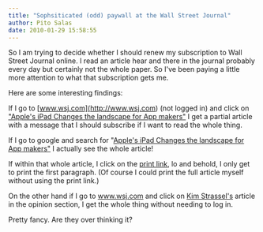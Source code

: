 ```yaml
---
title: "Sophsiticated (odd) paywall at the Wall Street Journal"
author: Pito Salas
date: 2010-01-29 15:58:55
---
```



So I am trying to decide whether I should renew my subscription to Wall Street
Journal online. I read an article hear and there in the journal probably every
day but certainly not the whole paper. So I've been paying a little more
attention to what that subscription gets me.

Here are some interesting findings:

If I go to [www.wsj.com](<http://www.wsj.com>) (not logged in) and click on
["Apple's iPad Changes the landscape for App
makers"](<http://online.wsj.com/article/SB10001424052748704194504575031561969855580.html?mod=WSJ_hpp_LEFTWhatsNewsCollection>)
I get a partial article with a message that I should subscribe if I want to
read the whole thing.

If I go to google and search for "[Apple's iPad Changes the landscape for App
makers"](<http://online.wsj.com/article/SB10001424052748704194504575031561969855580.html?mod=rss_Today%27s_Most_Popular>)
I actually see the whole article!

If within that whole article, I click on the [print
link](<http://online.wsj.com/article/SB10001424052748704194504575031561969855580.html?mod=rss_Today%27s_Most_Popular#printMode>),
lo and behold, I only get to print the first paragraph. (Of course I could
print the full article myself without using the print link.)

On the other hand if I go to www.wsj.com and click on [Kim
Strassel's](<http://online.wsj.com/article/SB10001424052748704878904575031640091592622.html>)
article in the opinion section, I get the whole thing without needing to log
in.

Pretty fancy. Are they over thinking it?


